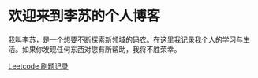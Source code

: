 # 				欢迎来到李苏的个人博客

​		我叫李苏，是一个想要不断探索新领域的码农。在这里我记录我个人的学习与生活。如果你发现任何东西对您有所帮助，我将不胜荣幸。

[Leetcode 刷题记录](./leetcode/index.md)

